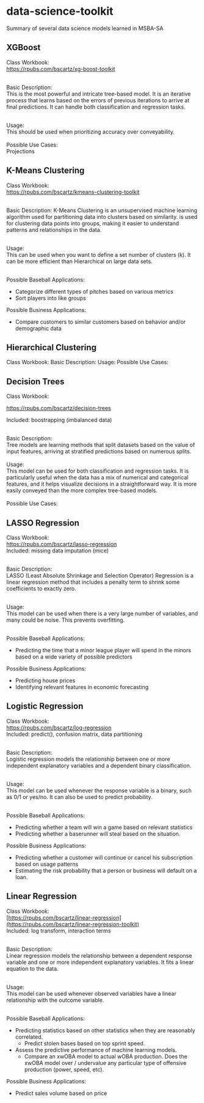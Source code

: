 # data-science-toolkit
Summary of several data science models learned in MSBA-SA

## XGBoost
Class Workbook:  <br/>
https://rpubs.com/bscartz/xg-boost-toolkit <br/><br/>

Basic Description: <br/>
This is the most powerful and intricate tree-based model. It is an iterative process that learns based on the errors of previous iterations to arrive at final predictions. It can handle both classification and regression tasks. <br/><br/>

Usage: <br/>
This should be used when prioritizing accuracy over conveyability. <br/><br/>
Possible Use Cases: <br/>
Projections

## K-Means Clustering
Class Workbook: <br/>
https://rpubs.com/bscartz/kmeans-clustering-toolkit<br/><br/>

Basic Description: K-Means Clustering is an unsupervised machine learning algorithm used for partitioning data into clusters based on similarity. is used for clustering data points into groups, making it easier to understand patterns and relationships in the data. <br/><br/>


Usage: <br/>
This can be used when you want to define a set number of clusters (k). It can be more efficient than Hierarchical on large data sets.<br/><br/>


Possible Baseball Applications:
* Categorize different types of pitches based on various metrics
* Sort players into like groups


Possible Business Applications: 
* Compare customers to similar customers based on behavior and/or demographic data

## Hierarchical Clustering
Class Workbook:
Basic Description: 
Usage:
Possible Use Cases:

## Decision Trees
Class Workbook:<br/>

https://rpubs.com/bscartz/decision-trees<br/>

Included: boostrapping (imbalanced data)<br/><br/>


Basic Description: <br/>
Tree models are learning methods that split datasets based on the value of input features, arriving at stratified predictions based on numerous splits.
<br/><br/>
Usage: <br/>
This model can be used for both classification and regression tasks. It is particularly useful when the data has a mix of numerical and categorical features, and it helps visualize decisions in a straightforward way. It is more easily conveyed than the more complex tree-based models.
<br/><br/>
Possible Use Cases:

## LASSO Regression
Class Workbook: <br/>
https://rpubs.com/bscartz/lasso-regression<br/>
Included: missing data imputation (mice) <br/><br/>

Basic Description: <br/>
LASSO (Least Absolute Shrinkage and Selection Operator) Regression is a linear regression method that includes a penalty term to shrink some coefficients to exactly zero. <br/><br/>


Usage: <br/>
This model can be used when there is a very large number of variables, and many could be noise. This prevents overfitting. <br/><br/>


Possible Baseball Applications: 
* Predicting the time that a minor league player will spend in the minors based on a wide variety of possible predictors


Possible Business Applications: 
* Predicting house prices
* Identifying relevant features in economic forecasting

## Logistic Regression
Class Workbook:<br/>
https://rpubs.com/bscartz/log-regression<br/>
Included: predict(), confusion matrix, data partitioning <br/><br/>

Basic Description: <br/>
Logistic regression models the relationship between one or more independent explanatory variables and a dependent binary classification. <br/><br/>


Usage: <br/>
This model can be used whenever the response variable is a binary, such as 0/1 or yes/no. It can also be used to predict probability. <br/><br/>


Possible Baseball Applications:
* Predicting whether a team will win a game based on relevant statistics
* Predicting whether a baserunner will steal based on the situation.


Possible Business Applications:
* Predicting whether a customer will continue or cancel his subscription based on usage patterns
* Estimating the risk probability that a person or business will default on a loan.

## Linear Regression

Class Workbook: <br/>
[https://rpubs.com/bscartz/linear-regression](https://rpubs.com/bscartz/linear-regression-toolkit) <br/>
Included: log transform, interaction terms <br/><br/>


Basic Description: <br/>
Linear regression models the relationship between a dependent response variable and one or more independent explanatory variables. It fits a linear equation to the data. <br/><br/>


Usage: <br/>
This model can be used whenever observed variables have a linear relationship with the outcome variable. <br/><br/>


Possible Baseball Applications: 
* Predicting statistics based on other statistics when they are reasonably correlated.
  * Predict stolen bases based on top sprint speed.
* Assess the predictive performance of machine learning models.
  * Compare an xwOBA model to actual wOBA production. Does the xwOBA model over / undervalue any particular type of offensive production (power, speed, etc).


Possible Business Applications:
* Predict sales volume based on price









